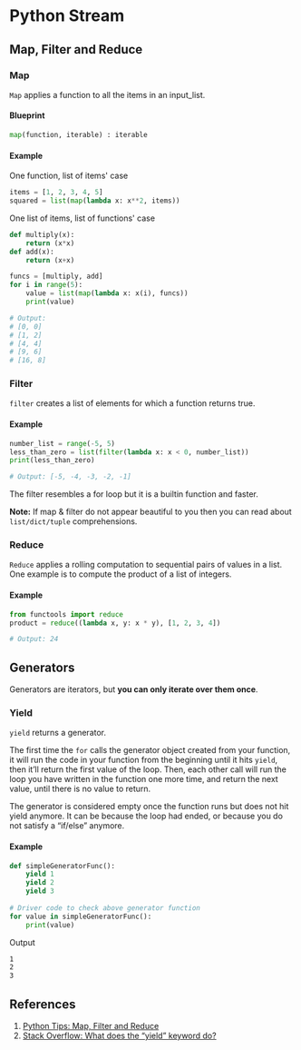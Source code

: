 # Python Stream

## Map, Filter and Reduce

### Map

`Map` applies a function to all the items in an input\_list.

#### Blueprint

```python
map(function, iterable) : iterable
```

#### Example

One function, list of items' case

```python
items = [1, 2, 3, 4, 5]
squared = list(map(lambda x: x**2, items))
```

One list of items, list of functions' case

```python
def multiply(x):
    return (x*x)
def add(x):
    return (x+x)

funcs = [multiply, add]
for i in range(5):
    value = list(map(lambda x: x(i), funcs))
    print(value)

# Output:
# [0, 0]
# [1, 2]
# [4, 4]
# [9, 6]
# [16, 8]
```

### Filter

`filter` creates a list of elements for which a function returns true.

#### Example

```python
number_list = range(-5, 5)
less_than_zero = list(filter(lambda x: x < 0, number_list))
print(less_than_zero)

# Output: [-5, -4, -3, -2, -1]
```

The filter resembles a for loop but it is a builtin function and faster.

**Note:** If map & filter do not appear beautiful to you then you can read about `list/dict/tuple` comprehensions.

### Reduce

`Reduce` applies a rolling computation to sequential pairs of values in a list. One example is to compute the product of a list of integers.

#### Example

```python
from functools import reduce
product = reduce((lambda x, y: x * y), [1, 2, 3, 4])

# Output: 24
```

## Generators

Generators are iterators, but **you can only iterate over them once**.

### Yield

`yield` returns a generator.

The first time the `for` calls the generator object created from your function, it will run the code in your function from the beginning until it hits `yield`, then it’ll return the first value of the loop. Then, each other call will run the loop you have written in the function one more time, and return the next value, until there is no value to return.

The generator is considered empty once the function runs but does not hit yield anymore. It can be because the loop had ended, or because you do not satisfy a “if/else” anymore.

#### Example

```python
def simpleGeneratorFunc(): 
    yield 1
    yield 2
    yield 3
  
# Driver code to check above generator function
for value in simpleGeneratorFunc():  
    print(value)
```

Output

```bash
1
2
3
```

## References

1. [Python Tips: Map, Filter and Reduce](https://book.pythontips.com/en/latest/map_filter.html)
2. [Stack Overflow: What does the “yield” keyword do?](https://stackoverflow.com/questions/231767/what-does-the-yield-keyword-do)

